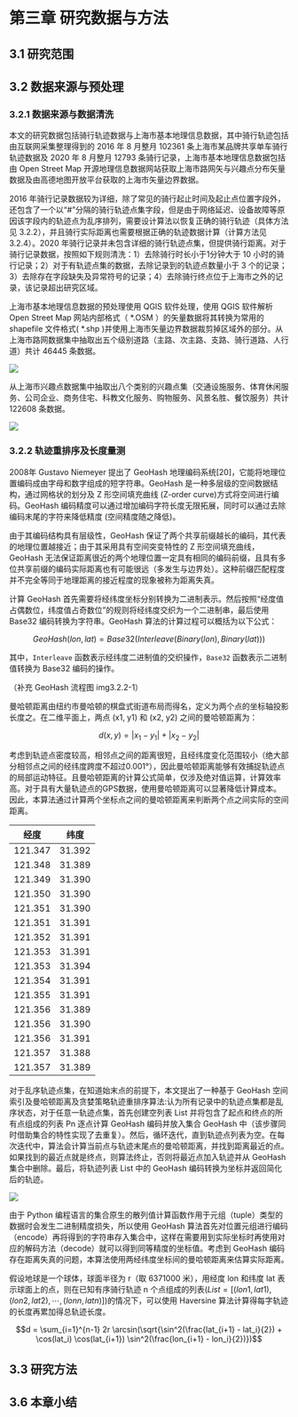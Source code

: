 # 第三章 研究数据与方法
## 3.1 研究范围


## 3.2 数据来源与预处理

### 3.2.1 数据来源与数据清洗
本文的研究数据包括骑行轨迹数据与上海市基本地理信息数据，其中骑行轨迹包括由互联网采集整理得到的 2016 年 8 月整月 102361 条上海市某品牌共享单车骑行轨迹数据及 2020 年 8 月整月 12793 条骑行记录，上海市基本地理信息数据包括由 Open  Street  Map 开源地理信息数据网站获取上海市路网矢与兴趣点分布矢量数据及由高德地图开放平台获取的上海市矢量边界数据。

2016 年骑行记录数据较为详细，除了常见的骑行起止时间及起止点位置字段外，还包含了一个以“#”分隔的骑行轨迹点集字段，但是由于网络延迟、设备故障等原因该字段内的轨迹点为乱序排列，需要设计算法以恢复正确的骑行轨迹（具体方法见 3.2.2），并且骑行实际距离也需要根据正确的轨迹数据计算（计算方法见 3.2.4）。2020 年骑行记录并未包含详细的骑行轨迹点集，但提供骑行距离。对于骑行记录数据，按照如下规则清洗：1）去除骑行时长小于1分钟大于 10 小时的骑行记录；2）对于有轨迹点集的数据，去除记录到的轨迹点数量小于 3 个的记录；3）去除存在字段缺失及异常符号的记录；4）去除骑行终点位于上海市之外的记录，该记录超出研究区域。

上海市基本地理信息数据的预处理使用 QGIS 软件处理，使用 QGIS 软件解析 Open  Street  Map 网站内部格式（ *.OSM ）的矢量数据将其转换为常用的 shapefile 文件格式( *.shp )并使用上海市矢量边界数据裁剪掉区域外的部分。从上海市路网数据集中抽取出五个级别道路（主路、次主路、支路、骑行道路、人行道）共计 46445 条数据。

![](../imgs/c3/路网.jpg)

从上海市兴趣点数据集中抽取出八个类别的兴趣点集（交通设施服务、体育休闲服务、公司企业、商务住宅、科教文化服务、购物服务、风景名胜、餐饮服务）共计 122608 条数据。

![](../imgs/c3/poi.jpg)

### 3.2.2 轨迹重排序及长度量测
2008年 Gustavo Niemeyer 提出了 GeoHash 地理编码系统[20]，它能将地理位置编码成由字母和数字组成的短字符串。GeoHash 是一种多层级的空间数据结构，通过网格状的划分及 Z 形空间填充曲线 (Z-order curve)方式将空间进行编码。GeoHash 编码精度可以通过增加编码字符长度无限拓展，同时可以通过去除编码末尾的字符来降低精度 (空间精度随之降低)。

由于其编码结构具有层级性，GeoHash 保证了两个共享前缀越长的编码，其代表的地理位置越接近；由于其采用具有空间突变特性的 Z 形空间填充曲线，GeoHash 无法保证距离很近的两个地理位置一定具有相同的编码前缀，且具有多位共享前缀的编码实际距离也有可能很远（多发生与边界处）。这种前缀匹配程度并不完全等同于地理距离的接近程度的现象被称为距离失真。

计算 GeoHash 首先需要将经纬度坐标分别转换为二进制表示。然后按照“经度值占偶数位，纬度值占奇数位”的规则将经纬度交织为一个二进制串，最后使用 Base32 编码转换为字符串。GeoHash 算法的计算过程可以概括为以下公式：

$$GeoHash(lon, lat) = Base32(Interleave(Binary(lon), Binary(lat)))$$

其中，`Interleave` 函数表示经纬度二进制值的交织操作，`Base32` 函数表示二进制值转换为 Base32 编码的操作。

（补充 GeoHash 流程图 img3.2.2-1）

曼哈顿距离由纽约市曼哈顿的棋盘式街道布局而得名，定义为两个点的坐标轴投影长度之。在二维平面上，两点 (x1, y1) 和 (x2, y2) 之间的曼哈顿距离为：

$$d(x, y) = |x_1 - y_1| + |x_2 - y_2|$$

考虑到轨迹点密度较高，相邻点之间的距离很短，且经纬度变化范围较小（绝大部分相邻点之间的经纬度跨度不超过0.001°），因此曼哈顿距离能够有效捕捉轨迹点的局部运动特征。且曼哈顿距离的计算公式简单，仅涉及绝对值运算，计算效率高。对于具有大量轨迹点的GPS数据，使用曼哈顿距离可以显著降低计算成本。因此，本算法通过计算两个坐标点之间的曼哈顿距离来判断两个点之间实际的空间距离。

| 经度 | 纬度 |
| -- | -- |
|121.347|31.392|
|121.348|31.389|
|121.349|31.390|
|121.350|31.390|
|121.351|31.390|
|121.351|31.391|
|121.352|31.391|
|121.353|31.391|
|121.353|31.394|
|121.354|31.391|
|121.355|31.391|
|121.356|31.389|
|121.356|31.390|
|121.356|31.391|
|121.357|31.388|
|121.357|31.389|

对于乱序轨迹点集，在知道始末点的前提下，本文提出了一种基于 GeoHash 空间索引及曼哈顿距离及贪婪策略轨迹重排序算法:认为所有记录中的轨迹点集都是乱序状态，对于任意一轨迹点集，首先创建空列表 List 并将包含了起点和终点的所有点组成的列表 Pn 逐点计算 GeoHash 编码并放入集合 GeoHash 中（该步骤同时借助集合的特性实现了去重复）。然后，循环迭代，直到轨迹点列表为空。在每次迭代中，算法会计算当前点与轨迹末尾点的曼哈顿距离，并找到距离最近的点。如果找到的最近点就是终点，则算法终止，否则将最近点加入轨迹并从 GeoHash 集合中删除。最后，将轨迹列表 List 中的 GeoHash 编码转换为坐标并返回简化后的轨迹。

![](../imgs/3.3-2.png)

由于 Python 编程语言的集合原生的散列值计算函数作用于元组（tuple）类型的数据时会发生二进制精度损失，所以使用 GeoHash 算法首先对位置元组进行编码（encode）再将得到的字符串存入集合中，这样在需要用到实际坐标时再使用对应的解码方法（decode）就可以得到同等精度的坐标值。考虑到 GeoHash 编码存在距离失真的问题，本算法使用两经纬度坐标间的曼哈顿距离来估算实际距离。

假设地球是一个球体，球面半径为 r（取 6371000 米），用经度 lon 和纬度 lat 表示球面上的点，则在已知有序骑行轨迹 n 个点组成的列表($List = [(lon1, lat1), (lon2, lat2), \cdots, (lonn, latn)]$)的情况下，可以使用 Haversine 算法计算得每字轨迹的长度再累加得总轨迹长度。

$$d = \sum_{i=1}^{n-1} 2r \arcsin(\sqrt{\sin^2(\frac{lat_{i+1} - lat_i}{2}) + \cos(lat_i) \cos(lat_{i+1}) \sin^2(\frac{lon_{i+1} - lon_i}{2})})$$

## 3.3 研究方法

## 3.6 本章小结
